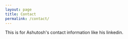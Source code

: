 ```yaml
---
layout: page
title: Contact
permalink: /contact/
---
```


This is for Ashutosh's contact information like his linkedin.

